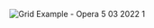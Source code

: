 ![Grid Example - Opera 5 03 2022 1](https://user-images.githubusercontent.com/100448747/156886768-e048460a-c45e-48ca-a09e-64ccc5be47bb.png)
